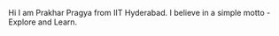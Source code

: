 Hi I am Prakhar Pragya from IIT Hyderabad.
I believe in a simple motto - Explore and Learn.

<!---
PrakharPragya/PrakharPragya is a ✨ special ✨ repository because its `README.md` (this file) appears on your GitHub profile.
You can click the Preview link to take a look at your changes.
--->
